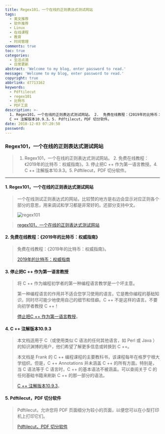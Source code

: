 ```yaml
---
title: Regex101，一个在线的正则表达式测试网站
tags:
  - 美文推荐
  - 软件推荐
  - Linux
  - 在线课程
  - 教育
  - 时间管理
comments: true
toc: true
categories:
  - 生活点滴
  - 日常更新
abstract: 'Welcome to my blog, enter password to read.'
message: 'Welcome to my blog, enter password to read.'
copyright: true
abbrlink: d7713162
keywords:
  - Pdftilecut
  - regex101
  - 比特币
  - PDF工具
description: >-
  1. Regex101，一个在线的正则表达式测试网站。 2.  免费在线教程：《2019年的比特币：权威指南》。3. 停止把C ++ 作为第一语言教授。4.
  C ++ 注解版本10.9.3。5. Pdftilecut，PDF 切分软件。
date: 2018-12-03 07:20:50
password:
---
```

<script type="text/javascript" src="/js/src/bai.js"></script>

### Regex101，一个在线的正则表达式测试网站
>  1. Regex101，一个在线的正则表达式测试网站。 2.  免费在线教程：《2019年的比特币：权威指南》。3. 停止把C ++ 作为第一语言教授。4. C ++ 注解版本10.9.3。5. Pdftilecut，PDF 切分软件。

---
#### 1. Regex101，一个在线的正则表达式测试网站
> 一个在线测试正则表达式的网站，比较赞的地方是右边会显示对应正则各个部分的意思，用来调试和学习都是非常好的。还部分支持中文。
>
> ![regex101](/images/147/006tNbRwgy1fxt5odshpsj30j60h3t9i.jpg)

> [regex101，一个在线的正则表达式测试网站](http://www.tmtpost.com/3616844.html)

#### 2. 免费在线教程：《2019年的比特币：权威指南》
> 免费在线教程：《2019年的比特币：权威指南》。
>
> [2019年的比特币：权威指南](https://stadivm.com/blog/bitcoin-guide/)

#### 3. 停止把C ++ 作为第一语言教授
> 将 C ++ 作为编程初学者的第一种编程语言教学是一个坏主意。
>
> 第一种编程语言的作用并不适合您学习使用的语言。它是教你编程的基础知识，同时尽可能少地使用自己的细节和怪癖。C ++ 不是这样的语言。不要向初学者教授 C ++！
>
> [停止把C ++ 作为第一语言教授](https://ibob.github.io/blog/2018/11/22/stop-teaching-cpp/)。

#### 4. C ++ 注解版本10.9.3
> 本文档适用于 C（或使用类似 C 语法的任何其他语言，如 Perl 或 Java ）的知识渊博的用户，他们希望了解更多信息或转换到 C ++。
>
> 本文档是 Frank 的 C ++ 编程课程的主要教科书，该课程每年在格罗宁根大学组织。但是，C ++  Annotations 并未涵盖 C ++ 的所有方面。特别是，当 C 语法等于 C 语言时，C ++ 的基本语法不被涵盖。可以查阅关于 C 的任何基础书籍来刷新 C ++ 的那一部分的语法。
>
> [C ++ 注解版本10.9.3](http://www.icce.rug.nl/documents/cplusplus/)。

#### 5. Pdftilecut，PDF 切分软件
> Pdftilecut，允许您将 PDF 页面细分为较小的页面，以便您可以在小型打印机上打印它们。
>
> [Pdftilecut，PDF 切分软件](https://github.com/oxplot/pdftilecut)


